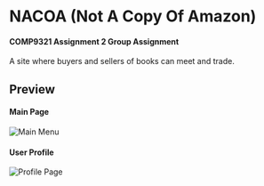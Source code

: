 # NACOA (Not A Copy Of Amazon)
#### COMP9321 Assignment 2 Group Assignment

A site where buyers and sellers of books can meet and trade.

## Preview

#### Main Page
![Main Menu](https://s13.postimg.org/lnnipeg3r/pic.png?raw=true "Main Menu")


#### User Profile
![Profile Page](https://s14.postimg.org/8zsfbyd4h/pic2.png?raw=true "Profile Page")
